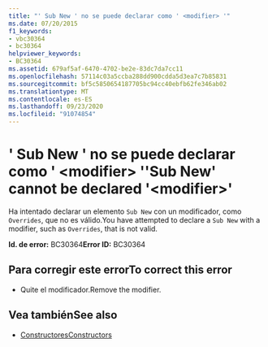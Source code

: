 ```yaml
---
title: "' Sub New ' no se puede declarar como ' <modifier> '"
ms.date: 07/20/2015
f1_keywords:
- vbc30364
- bc30364
helpviewer_keywords:
- BC30364
ms.assetid: 679af5af-6470-4702-be2e-83dc7da7cc11
ms.openlocfilehash: 57114c03a5ccba288dd900cdda5d3ea7c7b85831
ms.sourcegitcommit: bf5c5850654187705bc94cc40ebfb62fe346ab02
ms.translationtype: MT
ms.contentlocale: es-ES
ms.lasthandoff: 09/23/2020
ms.locfileid: "91074854"
---
```

# <a name="sub-new-cannot-be-declared-modifier"></a><span data-ttu-id="680cd-102">' Sub New ' no se puede declarar como ' \<modifier> '</span><span class="sxs-lookup"><span data-stu-id="680cd-102">'Sub New' cannot be declared '\<modifier>'</span></span>

<span data-ttu-id="680cd-103">Ha intentado declarar un elemento `Sub New` con un modificador, como `Overrides`, que no es válido.</span><span class="sxs-lookup"><span data-stu-id="680cd-103">You have attempted to declare a `Sub New` with a modifier, such as `Overrides`, that is not valid.</span></span>  
  
 <span data-ttu-id="680cd-104">**Id. de error:** BC30364</span><span class="sxs-lookup"><span data-stu-id="680cd-104">**Error ID:** BC30364</span></span>  
  
## <a name="to-correct-this-error"></a><span data-ttu-id="680cd-105">Para corregir este error</span><span class="sxs-lookup"><span data-stu-id="680cd-105">To correct this error</span></span>  
  
- <span data-ttu-id="680cd-106">Quite el modificador.</span><span class="sxs-lookup"><span data-stu-id="680cd-106">Remove the modifier.</span></span>  
  
## <a name="see-also"></a><span data-ttu-id="680cd-107">Vea también</span><span class="sxs-lookup"><span data-stu-id="680cd-107">See also</span></span>

- [<span data-ttu-id="680cd-108">Constructores</span><span class="sxs-lookup"><span data-stu-id="680cd-108">Constructors</span></span>](../programming-guide/concepts/object-oriented-programming.md#constructors)
